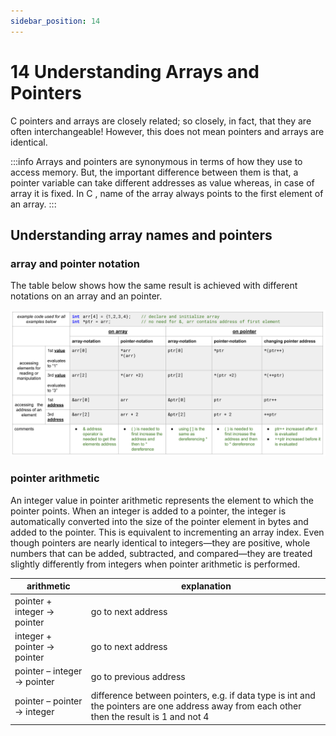 ```yaml
---
sidebar_position: 14
---
```


# 14 Understanding Arrays and Pointers

C pointers and arrays are closely related; so closely, in fact, that they are often interchangeable! However, this does not mean pointers and arrays are identical.

:::info
Arrays and pointers are synonymous in terms of how they use to access memory. But, the important difference between them is that, a pointer variable can take different addresses as value whereas, in case of array it is fixed. In C , name of the array always points to the first element of an array.
:::

## Understanding array names and pointers

### array and pointer notation

The table below shows how the same result is achieved with different notations on an array and an pointer.

![array pointer notation table](./img/array_pointer_notation.png)

### pointer arithmetic

An integer value in pointer arithmetic represents the element to which the pointer points. When an integer is added to a pointer, the integer is automatically converted into the size of the pointer element in bytes and added to the pointer. This is equivalent to incrementing an array index.
Even though pointers are nearly identical to integers—they are positive, whole numbers that can be added, subtracted, and compared—they are treated slightly differently from integers when pointer arithmetic is performed.

| arithmetic                  | explanation                                                                                                                                |
| --------------------------- | ------------------------------------------------------------------------------------------------------------------------------------------ |
| pointer + integer → pointer | go to next address                                                                                                                         |
| integer + pointer → pointer | go to next address                                                                                                                         |
| pointer – integer → pointer | go to previous address                                                                                                                     |
| pointer – pointer → integer | difference between pointers, e.g. if data type is int and the pointers are one address away from each other then the result is 1 and not 4 |
